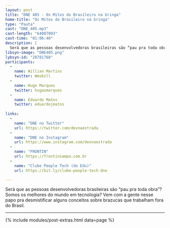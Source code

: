 ```yaml
---
layout: post
title: "DNE 405 - Os Mitos do Brasileiro na Gringa"
home-title: "Os Mitos do Brasileiro na Gringa"
type: "Pauta"
cast: "DNE_405.mp3"
cast-length: "64007003"
cast-time: "01:06:40"
description: |
  Será que as pessoas desenvolvedoras brasileiras são “pau pra toda obra”? Somos os melhores do mundo em tecnologia? Vem com a gente nesse papo pra desmistificar alguns conceitos sobre brazucas que trabalham fora do Brasil.
libsyn-image: "DNE405.png"
lybsyn-id: "28781768"
participants:
  -
    name: Willian Martins
    twitter: Wmsbill
  -
    name: Hugo Marques
    twitter: hugaomarques
  -
    name: Eduardo Matos
    twitter: eduardojmatos
    
links:
  -
    name: "DNE no Twitter"
    url: https://twitter.com/devnaestrada
  -
    name: "DNE no Instagram"
    url: https://www.instagram.com/devnaestrada
  -
    name: "FRONTIN"
    url: https://frontinsampa.com.br
  -
    name: "Clube People Tech (do Edu)"
    url: https://bit.ly/clube-people-tech-dne

---
```


Será que as pessoas desenvolvedoras brasileiras são “pau pra toda obra”? Somos os melhores do mundo em tecnologia? Vem com a gente nesse papo pra desmistificar alguns conceitos sobre brazucas que trabalham fora do Brasil.

---

{% include modules/post-extras.html data=page %}
